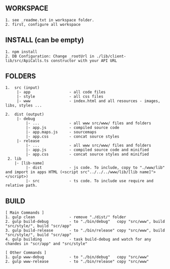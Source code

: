 WORKSPACE 
------------------------------------

    1. see _readme.txt in workspace folder.
    2. first, configure all workspace

INSTALL (can be empty)
------------------------------------
    1. npm install
    2. DB Configuration: Change _rootUrl in ./lib/client-lib/src/ApiCalls.ts constructor with your API URL


FOLDERS 
------------------------------------
    1.  src (input)
         |- app                 - all code files
         |- style               - all css files
         |- www                 - index.html and all resources - images,  libs, styles ... 

    2.  dist (output)
         |- debug
             |- ...             - all www src/www/ files and folders
             |- app.js          - compiled source code
             |- app.maps.js     - sourcemaps
             |- app.css         - concat source styles
         |- release
             |- ...             - all www src/www/ files and folders
             |- app.js          - compiled source code and minified
             |- app.css         - concat source styles and minified
     2. lib  
        |- [lib-name] 
             |- dist            - js code. To include, copy to "./www/lib" and import in apps HTML (<script src"../../../www/lib/[lib name]"></script>)
             |- src             - ts code. To include use require and relative path. 

BUILD
-----------------------------------

    

    [ Main Commands ]    
    1. gulp clean               - remove "./dist/" folder
    2. gulp build-debug         - to "./bin/debug"   copy "src/www", build "src/style/", build "scr/app"
    3. gulp build-release       - to "./bin/release" copy "src/www", build "src/style/", build "scr/app"
    4. gulp building            - task build-debug and watch for any chandes in "scr/app" and "src/style"

    [ Other Commands ]    
    1. gulp www-debug           - to "./bin/debug"   copy "src/www"
    2. gulp www-release         - to "./bin/release" copy "src/www"
